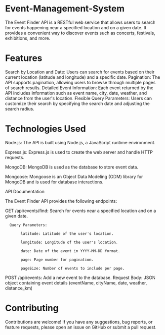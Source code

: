 # Event-Management-System

The Event Finder API is a RESTful web service that allows users to search for events happening near a specified location and on a given date. It provides a convenient way to discover events such as concerts, festivals, exhibitions, and more.

# Features

   Search by Location and Date: Users can search for events based on their current location (latitude and longitude) and a specific date.
   Pagination: The API supports pagination, allowing users to browse through multiple pages of search results.
   Detailed Event Information: Each event returned by the API includes information such as event name, city, date, weather, and distance from the user's location.
   Flexible Query Parameters: Users can customize their search by specifying the search date and adjusting the search radius.

# Technologies Used

   Node.js: The API is built using Node.js, a JavaScript runtime environment.
   
   Express.js: Express.js is used to create the web server and handle HTTP requests. 
   
   MongoDB: MongoDB is used as the database to store event data.
   
   Mongoose: Mongoose is an Object Data Modeling (ODM) library for MongoDB and is used for database interactions.

  API Documentation

The Event Finder API provides the following endpoints:

  GET /api/events/find: Search for events near a specified location and on a given date.
  
      Query Parameters:
       
           latitude: Latitude of the user's location.
           
           longitude: Longitude of the user's location.
           
           date: Date of the event in YYYY-MM-DD format.
           
           page: Page number for pagination.
           
           pageSize: Number of events to include per page.

  POST /api/events: Add a new event to the database.
       Request Body: JSON object containing event details (eventName, cityName, date, weather, distance_km)

# Contributing

Contributions are welcome! If you have any suggestions, bug reports, or feature requests, please open an issue on GitHub or submit a pull request.
